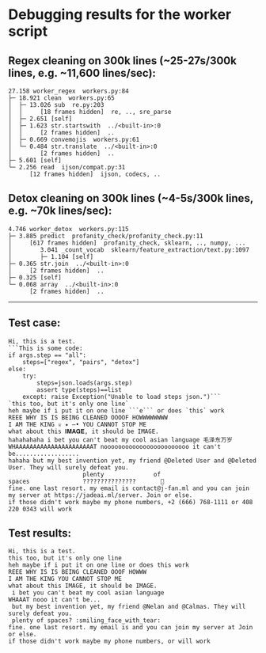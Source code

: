 # Debugging results for the worker script
## Regex cleaning on 300k lines (~25-27s/300k lines, e.g. ~11,600 lines/sec):
```
27.158 worker_regex  workers.py:84
├─ 18.921 clean  workers.py:65
│  ├─ 13.026 sub  re.py:203
│  │     [18 frames hidden]  re, .., sre_parse
│  ├─ 2.651 [self]
│  ├─ 1.623 str.startswith  ../<built-in>:0
│  │     [2 frames hidden]  ..
│  ├─ 0.669 convemojis  workers.py:61
│  └─ 0.484 str.translate  ../<built-in>:0
│        [2 frames hidden]  ..
├─ 5.601 [self]
└─ 2.256 read  ijson/compat.py:31
      [12 frames hidden]  ijson, codecs, ..
```
## Detox cleaning on 300k lines (~4-5s/300k lines, e.g. ~70k lines/sec):
```
4.746 worker_detox  workers.py:115
├─ 3.885 predict  profanity_check/profanity_check.py:11
│     [617 frames hidden]  profanity_check, sklearn, .., numpy, ...
│        3.041 _count_vocab  sklearn/feature_extraction/text.py:1097
│        ├─ 1.104 [self]
├─ 0.365 str.join  ../<built-in>:0
│     [2 frames hidden]  ..
├─ 0.325 [self]
└─ 0.068 array  ../<built-in>:0
      [2 frames hidden]  ..
```
--------------------------
## Test case:
```
Hi, this is a test.
```This is some code:
if args.step == "all":
    steps=["regex", "pairs", "detox"]
else:
    try:
        steps=json.loads(args.step)
        assert type(steps)==list
    except: raise Exception("Unable to load steps json.")```
`this too, but it's only one line`
heh maybe if i put it on one line ```e``` or does `this` work
REEE WHY IS IS BEING CLEANED OOOOF HOWWWWWWWW
I AM THE KING ♕ ✦ —• YOU CANNOT STOP ME
what about this 𝐈𝐌𝐀𝐆𝐄, it should be IMAGE.
hahahahaha i bet you can't beat my cool asian language 毛泽东万岁
WHAAAAAAAAAAAAAAAAAAAAAAT noooooooooooooooooooooooo it can't be..................
hahaha but my best invention yet, my friend @Deleted User and @Deleted User. They will surely defeat you.
                     plenty              of                      spaces               ???????????????       🥲
fine. one last resort. my email is contact@j-fan.ml and you can join my server at https://jadeai.ml/server. Join or else.
if those didn't work maybe my phone numbers, +2 (666) 768-1111 or 408 220 0343 will work
```
## Test results: 
```
Hi, this is a test.
this too, but it's only one line
heh maybe if i put it on one line or does this work
REEE WHY IS IS BEING CLEANED OOOF HOWWW
I AM THE KING YOU CANNOT STOP ME
what about this IMAGE, it should be IMAGE.
 i bet you can't beat my cool asian language
WHAAAT nooo it can't be...
 but my best invention yet, my friend @Nelan and @Calmas. They will surely defeat you.
 plenty of spaces? :smiling_face_with_tear:
fine. one last resort. my email is and you can join my server at Join or else.
if those didn't work maybe my phone numbers, or will work
```
